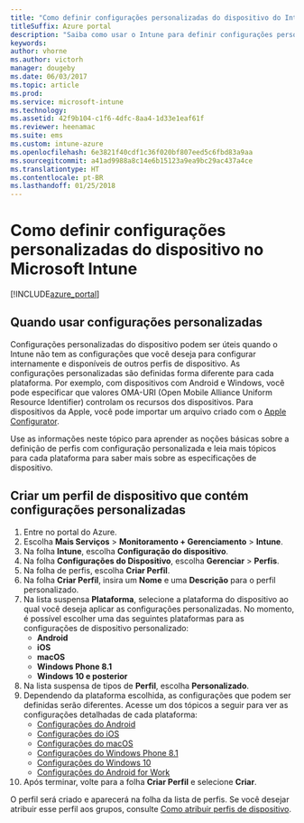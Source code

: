 ```yaml
---
title: "Como definir configurações personalizadas do dispositivo do Intune"
titleSuffix: Azure portal
description: "Saiba como usar o Intune para definir configurações personalizadas nos dispositivos gerenciados."
keywords: 
author: vhorne
ms.author: victorh
manager: dougeby
ms.date: 06/03/2017
ms.topic: article
ms.prod: 
ms.service: microsoft-intune
ms.technology: 
ms.assetid: 42f9b104-c1f6-4dfc-8aa4-1d33e1eaf61f
ms.reviewer: heenamac
ms.suite: ems
ms.custom: intune-azure
ms.openlocfilehash: 6e3821f40cdf1c36f020bf807eed5c6fbd83a9aa
ms.sourcegitcommit: a41ad9988a8c14e6b15123a9ea9bc29ac437a4ce
ms.translationtype: HT
ms.contentlocale: pt-BR
ms.lasthandoff: 01/25/2018
---
```

# <a name="how-to-configure-custom-device-settings-in-microsoft-intune"></a>Como definir configurações personalizadas do dispositivo no Microsoft Intune

[!INCLUDE[azure_portal](./includes/azure_portal.md)]

## <a name="when-to-use-custom-settings"></a>Quando usar configurações personalizadas

Configurações personalizadas do dispositivo podem ser úteis quando o Intune não tem as configurações que você deseja para configurar internamente e disponíveis de outros perfis de dispositivo.
As configurações personalizadas são definidas forma diferente para cada plataforma. Por exemplo, com dispositivos com Android e Windows, você pode especificar que valores OMA-URI (Open Mobile Alliance Uniform Resource Identifier) controlam os recursos dos dispositivos. Para dispositivos da Apple, você pode importar um arquivo criado com o [Apple Configurator](https://itunes.apple.com/us/app/apple-configurator-2/id1037126344?mt=12).

Use as informações neste tópico para aprender as noções básicas sobre a definição de perfis com configuração personalizada e leia mais tópicos para cada plataforma para saber mais sobre as especificações de dispositivo.

## <a name="create-a-device-profile-containing-custom-settings"></a>Criar um perfil de dispositivo que contém configurações personalizadas

1. Entre no portal do Azure.
2. Escolha **Mais Serviços** > **Monitoramento + Gerenciamento** > **Intune**.
3. Na folha **Intune**, escolha **Configuração do dispositivo**.
2. Na folha **Configurações do Dispositivo**, escolha **Gerenciar** > **Perfis**.
3. Na folha de perfis, escolha **Criar Perfil**.
4. Na folha **Criar Perfil**, insira um **Nome** e uma **Descrição** para o perfil personalizado.
5. Na lista suspensa **Plataforma**, selecione a plataforma do dispositivo ao qual você deseja aplicar as configurações personalizadas. No momento, é possível escolher uma das seguintes plataformas para as configurações de dispositivo personalizado:
    - **Android**
    - **iOS**
    - **macOS**
    - **Windows Phone 8.1**
    - **Windows 10 e posterior**
6. Na lista suspensa de tipos de **Perfil**, escolha **Personalizado**.
7. Dependendo da plataforma escolhida, as configurações que podem ser definidas serão diferentes. Acesse um dos tópicos a seguir para ver as configurações detalhadas de cada plataforma:
    - [Configurações do Android](custom-settings-android.md)
    - [Configurações do iOS](custom-settings-ios.md)
    - [Configurações do macOS](custom-settings-macos.md)
    - [Configurações do Windows Phone 8.1](custom-settings-windows-phone-8-1.md)
    - [Configurações do Windows 10](custom-settings-windows-10.md)
    - [Configurações do Android for Work](custom-settings-android-for-work.md)
8. Após terminar, volte para a folha **Criar Perfil** e selecione **Criar**.

O perfil será criado e aparecerá na folha da lista de perfis.
Se você desejar atribuir esse perfil aos grupos, consulte [Como atribuir perfis de dispositivo](device-profile-assign.md).
